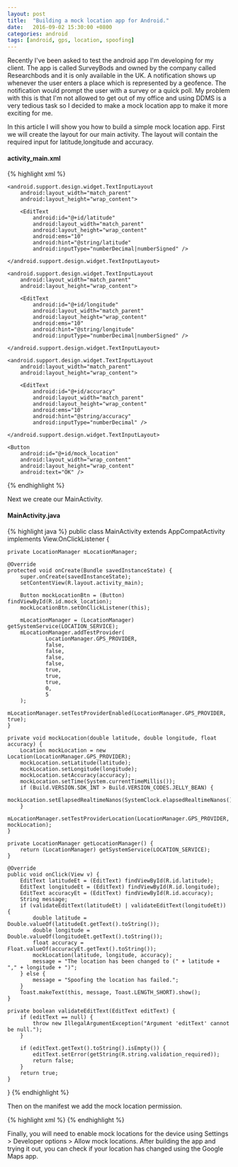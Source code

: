 ```yaml
---
layout: post
title:  "Building a mock location app for Android."
date:   2016-09-02 15:30:00 +0800
categories: android
tags: [android, gps, location, spoofing]
---
```

<p>Recently I've been asked to test the android app I'm developing for my client.
The app is called SurveyBods and owned by the company called Researchbods and it is only available in the UK.
A notification shows up whenever the user enters a place which is represented by a geofence.
The notification would prompt the user with a survey or a quick poll.
My problem with this is that I'm not allowed to get out of my office and using DDMS is a very tedious task so I decided to make a mock location app to make it more exciting for me.</p>

<p>In this article I will show you how to build a simple mock location app.
First we will create the layout for our main activity.
The layout will contain the required input for latitude,longitude and accuracy.</p>

<h4>activity_main.xml</h4>

{% highlight xml %}
<?xml version="1.0" encoding="utf-8"?>
<LinearLayout xmlns:android="http://schemas.android.com/apk/res/android"
    xmlns:tools="http://schemas.android.com/tools"
    android:layout_width="match_parent"
    android:layout_height="match_parent"
    android:orientation="vertical"
    android:paddingBottom="@dimen/activity_vertical_margin"
    android:paddingLeft="@dimen/activity_horizontal_margin"
    android:paddingRight="@dimen/activity_horizontal_margin"
    android:paddingTop="@dimen/activity_vertical_margin"
    tools:context="com.emmanuelcorrales.locationspoofer.MainActivity">

    <android.support.design.widget.TextInputLayout
        android:layout_width="match_parent"
        android:layout_height="wrap_content">

        <EditText
            android:id="@+id/latitude"
            android:layout_width="match_parent"
            android:layout_height="wrap_content"
            android:ems="10"
            android:hint="@string/latitude"
            android:inputType="numberDecimal|numberSigned" />

    </android.support.design.widget.TextInputLayout>

    <android.support.design.widget.TextInputLayout
        android:layout_width="match_parent"
        android:layout_height="wrap_content">

        <EditText
            android:id="@+id/longitude"
            android:layout_width="match_parent"
            android:layout_height="wrap_content"
            android:ems="10"
            android:hint="@string/longitude"
            android:inputType="numberDecimal|numberSigned" />

    </android.support.design.widget.TextInputLayout>

    <android.support.design.widget.TextInputLayout
        android:layout_width="match_parent"
        android:layout_height="wrap_content">

        <EditText
            android:id="@+id/accuracy"
            android:layout_width="match_parent"
            android:layout_height="wrap_content"
            android:ems="10"
            android:hint="@string/accuracy"
            android:inputType="numberDecimal" />

    </android.support.design.widget.TextInputLayout>

    <Button
        android:id="@+id/mock_location"
        android:layout_width="wrap_content"
        android:layout_height="wrap_content"
        android:text="OK" />
        
</LinearLayout>
{% endhighlight %}

<p>Next we create our MainActivity.</p>

<h4>MainActivity.java</h4>
{% highlight java %}
public class MainActivity extends AppCompatActivity implements View.OnClickListener {

    private LocationManager mLocationManager;

    @Override
    protected void onCreate(Bundle savedInstanceState) {
        super.onCreate(savedInstanceState);
        setContentView(R.layout.activity_main);

        Button mockLocationBtn = (Button) findViewById(R.id.mock_location);
        mockLocationBtn.setOnClickListener(this);

        mLocationManager = (LocationManager) getSystemService(LOCATION_SERVICE);
        mLocationManager.addTestProvider(
                LocationManager.GPS_PROVIDER,
                false,
                false,
                false,
                false,
                true,
                true,
                true,
                0,
                5
        );
        mLocationManager.setTestProviderEnabled(LocationManager.GPS_PROVIDER, true);
    }

    private void mockLocation(double latitude, double longitude, float accuracy) {
        Location mockLocation = new Location(LocationManager.GPS_PROVIDER);
        mockLocation.setLatitude(latitude);
        mockLocation.setLongitude(longitude);
        mockLocation.setAccuracy(accuracy);
        mockLocation.setTime(System.currentTimeMillis());
        if (Build.VERSION.SDK_INT > Build.VERSION_CODES.JELLY_BEAN) {
            mockLocation.setElapsedRealtimeNanos(SystemClock.elapsedRealtimeNanos());
        }
        mLocationManager.setTestProviderLocation(LocationManager.GPS_PROVIDER, mockLocation);
    }

    private LocationManager getLocationManager() {
        return (LocationManager) getSystemService(LOCATION_SERVICE);
    }

    @Override
    public void onClick(View v) {
        EditText latitudeEt = (EditText) findViewById(R.id.latitude);
        EditText longitudeEt = (EditText) findViewById(R.id.longitude);
        EditText accuracyEt = (EditText) findViewById(R.id.accuracy);
        String message;
        if (validateEditText(latitudeEt) | validateEditText(longitudeEt)) {
            double latitude = Double.valueOf(latitudeEt.getText().toString());
            double longitude = Double.valueOf(longitudeEt.getText().toString());
            float accuracy = Float.valueOf(accuracyEt.getText().toString());
            mockLocation(latitude, longitude, accuracy);
            message = "The location has been changed to (" + latitude + "," + longitude + ")";
        } else {
            message = "Spoofing the location has failed.";
        }
        Toast.makeText(this, message, Toast.LENGTH_SHORT).show();
    }

    private boolean validateEditText(EditText editText) {
        if (editText == null) {
            throw new IllegalArgumentException("Argument 'editText' cannot be null.");
        }

        if (editText.getText().toString().isEmpty()) {
            editText.setError(getString(R.string.validation_required));
            return false;
        }
        return true;
    }
}
{% endhighlight %}

<p>Then on the manifest we add the mock location permission.</p>

{% highlight xml %}
<uses-permission android:name="android.permission.ACCESS_MOCK_LOCATION" />
{% endhighlight %}

<p>Finally, you will need to enable mock locations for the device using Settings > Developer options > Allow mock locations. After building the app and trying it out, you can check if your location has changed using the Google Maps app.</p>
